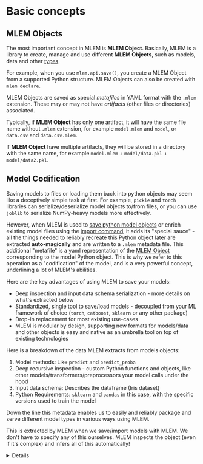 # Basic concepts

## MLEM Objects

The most important concept in MLEM is **MLEM Object**. Basically, MLEM is a
library to create, manage and use different **MLEM Objects**, such as models,
data and other [types](/doc/object-reference/mlem-objects).

<admon type="info">

For example, when you use `mlem.api.save()`, you create a MLEM Object from a
supported Python structure. MLEM Objects can also be created with
`mlem declare`.

</admon>

MLEM Objects are saved as special _metafiles_ in YAML format with the `.mlem`
extension. These may or may not have _artifacts_ (other files or directories)
associated.

Typically, if **MLEM Object** has only one artifact, it will have the same file
name without `.mlem` extension, for example `model.mlem` and `model`, or
`data.csv` and `data.csv.mlem`.

If **MLEM Object** have multiple artifacts, they will be stored in a directory
with the same name, for example `model.mlem` + `model/data.pkl` +
`model/data2.pkl`.

## Model Codification

Saving models to files or loading them back into python objects may seem like a
deceptively simple task at first. For example, `pickle` and `torch` libraries
can serialize/deserialize model objects to/from files, or you can use `joblib`
to serialize NumPy-heavy models more effectively.

However, when MLEM is used to
[save python model objects](/doc/api-reference/save) or enrich existing model
files using the [import command](/doc/user-guide/importing), it adds its
"special sauce" - all the things needed to reliably recreate this Python object
later are extracted **auto-magically** and are written to a `.mlem` metadata
file. This additional "metafile" is a yaml representation of the
[MLEM Object](#mlem-object) corresponding to the model Python object. This is
why we refer to this operation as a "codification" of the model, and is a very
powerful concept, underlining a lot of MLEM's abilities.

Here are the key advantages of using MLEM to save your models:

- Deep inspection and input data schema serialization - more details on what's
  extracted below
- Standardized, single tool to save/load models - decoupled from your ML
  framework of choice (`torch`, `catboost`, `sklearn` or any other package)
- Drop-in replacement for most existing use-cases
- MLEM is modular by design, supporting new formats for models/data and other
  objects is easy and native as an umbrella tool on top of existing technologies

Here is a breakdown of the data MLEM extracts from models objects:

1. Model methods: Like `predict` and `predict_proba`
2. Deep recursive inspection - custom Python functions and objects, like other
   models/transformers/preprocessors your model calls under the hood
3. Input data schema: Describes the dataframe (Iris dataset)
4. Python Requirements: `sklearn` and `pandas` in this case, with the specific
   versions used to train the model

Down the line this metadata enables us to easily and reliably package and serve
different model types in various ways using MLEM.

<admon type='tip'>

This is extracted by MLEM when we save/import models with MLEM. We don't have to
specify any of this ourselves. MLEM inspects the object (even if it's complex)
and infers all of this automatically!

</admon>

<details>

### Click to see an example model metafile

Here is an example model metafile `rf.mlem`, produced by saving the model from
the [get-started guide](/doc/get-started#saving-your-model):

```yaml
artifacts:
  data:
    hash: 5a38e5d68b9b9e69e9e894bcc9b8a601
    size: 163651
    uri: rf
model_type:
  methods:
    predict:
      args:
        - name: data
          type_:
            columns:
              - sepal length (cm)
              - sepal width (cm)
              - petal length (cm)
              - petal width (cm)
            dtypes:
              - float64
              - float64
              - float64
              - float64
            index_cols: []
            type: dataframe
      name: predict
      returns:
        dtype: int64
        shape:
          - null
        type: ndarray
    predict_proba:
      args:
        - name: data
          type_:
            columns:
              - sepal length (cm)
              - sepal width (cm)
              - petal length (cm)
              - petal width (cm)
            dtypes:
              - float64
              - float64
              - float64
              - float64
            index_cols: []
            type: dataframe
      name: predict_proba
      returns:
        dtype: float64
        shape:
          - null
          - 3
        type: ndarray
  type: sklearn
object_type: model
requirements:
  - module: sklearn
    version: 1.1.2
  - module: numpy
    version: 1.22.4
  - module: pandas
    version: 1.5.0
```

</details>

